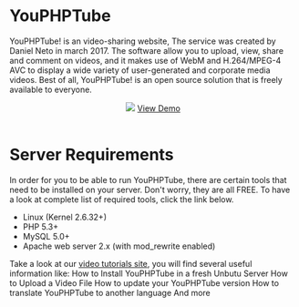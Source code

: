 # YouPHPTube
YouPHPTube! is an video-sharing website, The service was created by Daniel Neto in march 2017.  The software allow you to upload, view, share and comment on videos, and it makes use of WebM and H.264/MPEG-4 AVC to display a wide variety of user-generated and corporate media videos.  Best of all, YouPHPTube! is an open source solution that is freely available to everyone.

<div align="center">
<img src="http://www.youphptube.com/img/prints/prints1.png">
<a href="http://demo.youphptube.com/" target="_blank">View Demo</a>
</div>
</br>

# Server Requirements

In order for you to be able to run YouPHPTube, there are certain tools that need to be installed on your server. Don't worry, they are all FREE. To have a look at complete list of required tools, click the link below.

- Linux (Kernel 2.6.32+)
- PHP 5.3+
- MySQL 5.0+
- Apache web server 2.x (with mod_rewrite enabled)

Take a look at our <a href="http://tutorials.youphptube.com" target="_blank">video tutorials site</a>, you will find several useful information like:
How to Install YouPHPTube in a fresh Unbutu Server
How to Upload a Video File
How to update your YouPHPTube version
How to translate YouPHPTube to another language
And more
